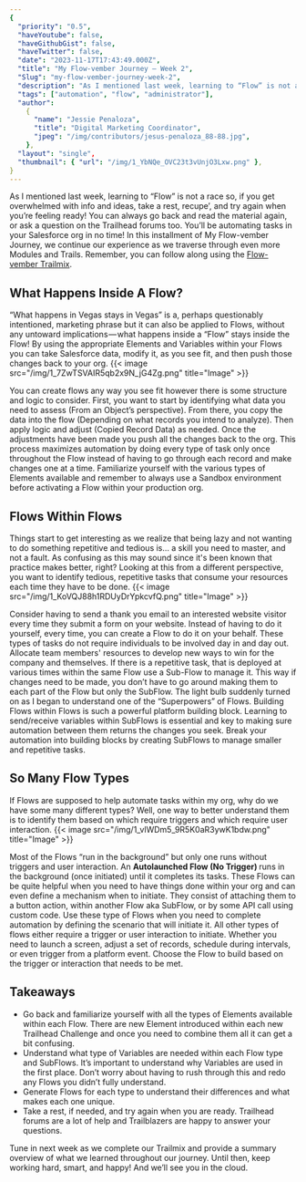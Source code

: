 ```yaml
---
{
  "priority": "0.5",
  "haveYoutube": false,
  "haveGithubGist": false,
  "haveTwitter": false,
  "date": "2023-11-17T17:43:49.000Z",
  "title": "My Flow-vember Journey — Week 2",
  "Slug": "my-flow-vember-journey-week-2",
  "description": "As I mentioned last week, learning to “Flow” is not a race so, if you get overwhelmed with info and ideas, take a rest, recupe’, and try again when you’re feeling ready! You can always go back and read the material again, or ask a question on the Trailhead forums too. You’ll be automating tasks in your Salesforce org in no time!.",
  "tags": ["automation", "flow", "administrator"],
  "author":
    {
      "name": "Jessie Penaloza",
      "title": "Digital Marketing Coordinator",
      "jpeg": "/img/contributors/jesus-penaloza_88-88.jpg",
    },
  "layout": "single",
  "thumbnail": { "url": "/img/1_YbNQe_OVC23t3vUnjO3Lxw.png" },
}
---
```


As I mentioned last week, learning to “Flow” is not a race so, if you get overwhelmed with info and ideas, take a rest, recupe’, and try again when you’re feeling ready! You can always go back and read the material again, or ask a question on the Trailhead forums too. You’ll be automating tasks in your Salesforce org in no time!
In this installment of My Flow-vember Journey, we continue our experience as we traverse through even more Modules and Trails. Remember, you can follow along using the [Flow-vember Trailmix](https://trailhead.salesforce.com/users/cstegall/trailmixes/flow-vember).

## What Happens Inside A Flow?

“What happens in Vegas stays in Vegas” is a, perhaps questionably intentioned, marketing phrase but it can also be applied to Flows, without any untoward implications — what happens inside a “Flow” stays inside the Flow! By using the appropriate Elements and Variables within your Flows you can take Salesforce data, modify it, as you see fit, and then push those changes back to your org.
{{< image src="/img/1_7ZwTSVAIR5qb2x9N_jG4Zg.png" title="Image" >}}

You can create flows any way you see fit however there is some structure and logic to consider. First, you want to start by identifying what data you need to assess (From an Object’s perspective). From there, you copy the data into the flow (Depending on what records you intend to analyze). Then apply logic and adjust (Copied Record Data) as needed. Once the adjustments have been made you push all the changes back to the org. This process maximizes automation by doing every type of task only once throughout the Flow instead of having to go through each record and make changes one at a time.
Familiarize yourself with the various types of Elements available and remember to always use a Sandbox environment before activating a Flow within your production org.

## Flows Within Flows

Things start to get interesting as we realize that being lazy and not wanting to do something repetitive and tedious is… a skill you need to master, and not a fault. As confusing as this may sound since it&#39;s been known that practice makes better, right? Looking at this from a different perspective, you want to identify tedious, repetitive tasks that consume your resources each time they have to be done.
{{< image src="/img/1_KoVQJ88h1RDUyDrYpkcvfQ.png" title="Image" >}}

Consider having to send a thank you email to an interested website visitor every time they submit a form on your website. Instead of having to do it yourself, every time, you can create a Flow to do it on your behalf. These types of tasks do not require individuals to be involved day in and day out. Allocate team members&#39; resources to develop new ways to win for the company and themselves. If there is a repetitive task, that is deployed at various times within the same Flow use a Sub-Flow to manage it. This way if changes need to be made, you don’t have to go around making them to each part of the Flow but only the SubFlow.
The light bulb suddenly turned on as I began to understand one of the “Superpowers” of Flows. Building Flows within Flows is such a powerful platform building block. Learning to send/receive variables within SubFlows is essential and key to making sure automation between them returns the changes you seek. Break your automation into building blocks by creating SubFlows to manage smaller and repetitive tasks.

## So Many Flow Types

If Flows are supposed to help automate tasks within my org, why do we have some many different types? Well, one way to better understand them is to identify them based on which require triggers and which require user interaction.
{{< image src="/img/1_vlWDm5_9R5K0aR3ywK1bdw.png" title="Image" >}}

Most of the Flows “run in the background” but only one runs without triggers and user interaction. An <strong>Autolaunched Flow (No Trigger) </strong>runs in the background (once initiated) until it completes its tasks. These Flows can be quite helpful when you need to have things done within your org and can even define a mechanism when to initiate. They consist of attaching them to a button action, within another Flow aka SubFlow, or by some API call using custom code. Use these type of Flows when you need to complete automation by defining the scenario that will initiate it.
All other types of flows either require a trigger or user interaction to initiate. Whether you need to launch a screen, adjust a set of records, schedule during intervals, or even trigger from a platform event. Choose the Flow to build based on the trigger or interaction that needs to be met.

## Takeaways

<ul><li>Go back and familiarize yourself with all the types of Elements available within each Flow. There are new Element introduced within each new Trailhead Challenge and once you need to combine them all it can get a bit confusing.</li><li>Understand what type of Variables are needed within each Flow type and SubFlows. It’s important to understand why Variables are used in the first place. Don’t worry about having to rush through this and redo any Flows you didn’t fully understand.</li><li>Generate Flows for each type to understand their differences and what makes each one unique.</li><li>Take a rest, if needed, and try again when you are ready. Trailhead forums are a lot of help and Trailblazers are happy to answer your questions.</li></ul>Tune in next week as we complete our Trailmix and provide a summary overview of what we learned throughout our journey. Until then, keep working hard, smart, and happy!
And we’ll see you in the cloud.
